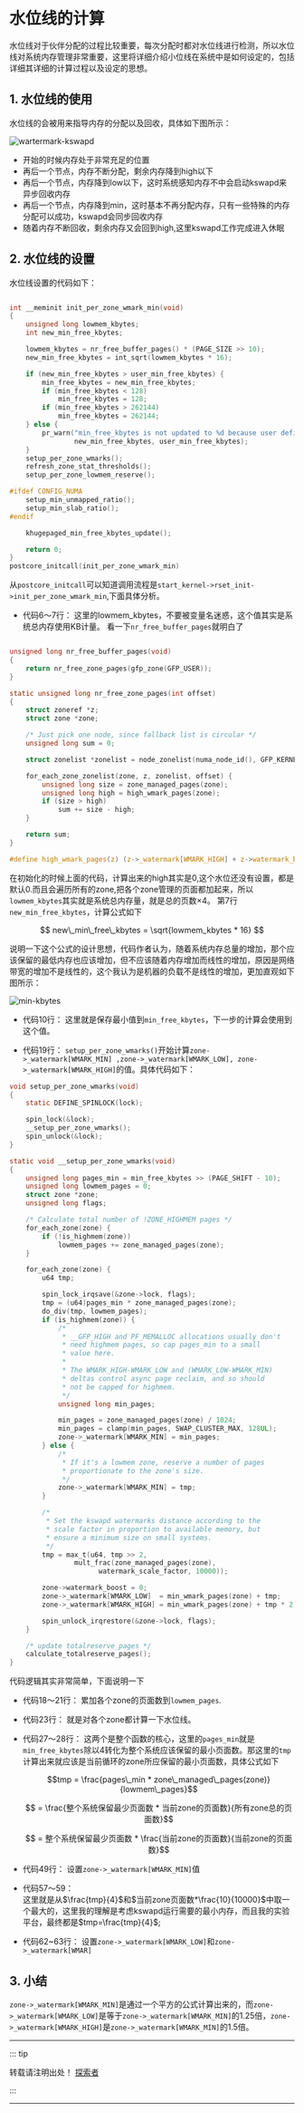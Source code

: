 # 水位线的计算

水位线对于伙伴分配的过程比较重要，每次分配时都对水位线进行检测，所以水位线对系统内存管理非常重要，这里将详细介绍小位线在系统中是如何设定的，包括详细其详细的计算过程以及设定的思想。

## 1. 水位线的使用

水位线的会被用来指导内存的分配以及回收，具体如下图所示：

![wartermark-kswapd](./wartmark-kswapd.png)

- 开始的时候内存处于非常充足的位置
- 再后一个节点，内存不断分配，剩余内存降到high以下
- 再后一个节点，内存降到low以下，这时系统感知内存不中会启动kswapd来异步回收内存
- 再后一个节点，内存降到min，这时基本不再分配内存，只有一些特殊的内存分配可以成功，kswapd会同步回收内存
- 随着内存不断回收，剩余内存又会回到high,这里kswapd工作完成进入休眠

## 2. 水位线的设置

水位线设置的代码如下：

```c {.line-numbers}

int __meminit init_per_zone_wmark_min(void)
{
	unsigned long lowmem_kbytes;
	int new_min_free_kbytes;

	lowmem_kbytes = nr_free_buffer_pages() * (PAGE_SIZE >> 10);
	new_min_free_kbytes = int_sqrt(lowmem_kbytes * 16);

	if (new_min_free_kbytes > user_min_free_kbytes) {
		min_free_kbytes = new_min_free_kbytes;
		if (min_free_kbytes < 128)
			min_free_kbytes = 128;
		if (min_free_kbytes > 262144)
			min_free_kbytes = 262144;
	} else {
		pr_warn("min_free_kbytes is not updated to %d because user defined value %d is preferred\n",
				new_min_free_kbytes, user_min_free_kbytes);
	}
	setup_per_zone_wmarks();
	refresh_zone_stat_thresholds();
	setup_per_zone_lowmem_reserve();

#ifdef CONFIG_NUMA
	setup_min_unmapped_ratio();
	setup_min_slab_ratio();
#endif

	khugepaged_min_free_kbytes_update();

	return 0;
}
postcore_initcall(init_per_zone_wmark_min)

```

从`postcore_initcall`可以知道调用流程是`start_kernel->rset_init->init_per_zone_wmark_min`,下面具体分析。

- 代码6～7行：
这里的lowmem_kbytes，不要被变量名迷惑，这个值其实是系统总内存使用KB计量。
看一下`nr_free_buffer_pages`就明白了

```c {.line-numbers}

unsigned long nr_free_buffer_pages(void)
{
	return nr_free_zone_pages(gfp_zone(GFP_USER));
}

static unsigned long nr_free_zone_pages(int offset)
{
	struct zoneref *z;
	struct zone *zone;

	/* Just pick one node, since fallback list is circular */
	unsigned long sum = 0;

	struct zonelist *zonelist = node_zonelist(numa_node_id(), GFP_KERNEL);

	for_each_zone_zonelist(zone, z, zonelist, offset) {
		unsigned long size = zone_managed_pages(zone);
		unsigned long high = high_wmark_pages(zone);
		if (size > high)
			sum += size - high;
	}

	return sum;
}

#define high_wmark_pages(z) (z->_watermark[WMARK_HIGH] + z->watermark_boost)


```
在初始化的时候上面的代码，计算出来的high其实是0,这个水位还没有设置，都是默认0.而且会遍历所有的zone,把各个zone管理的页面都加起来，所以`lowmem_kbytes`其实就是系统总内存量，就是总的页数×4。
第7行`new_min_free_kbytes`，计算公式如下

$$
new\_min\_free\_kbytes = \sqrt{lowmem_kbytes * 16}
$$

说明一下这个公式的设计思想，代码作者认为，随着系统内存总量的增加，那个应该保留的最低内存也应该增加，但不应该随着内存增加而线性的增加，原因是网络带宽的增加不是线性的，这个我认为是机器的负载不是线性的增加，更加直观如下图所示：

![min-kbytes](./min-kbytes.png)


- 代码10行：
这里就是保存最小值到`min_free_kbytes`，下一步的计算会使用到这个值。

- 代码19行：
`setup_per_zone_wmarks()`开始计算`zone->_watermark[WMARK_MIN] ,zone->_watermark[WMARK_LOW], zone->_watermark[WMARK_HIGH]`的值。具体代码如下：

```c {.line-numbers}
void setup_per_zone_wmarks(void)
{
	static DEFINE_SPINLOCK(lock);

	spin_lock(&lock);
	__setup_per_zone_wmarks();
	spin_unlock(&lock);
}

static void __setup_per_zone_wmarks(void)
{
	unsigned long pages_min = min_free_kbytes >> (PAGE_SHIFT - 10);
	unsigned long lowmem_pages = 0;
	struct zone *zone;
	unsigned long flags;

	/* Calculate total number of !ZONE_HIGHMEM pages */
	for_each_zone(zone) {
		if (!is_highmem(zone))
			lowmem_pages += zone_managed_pages(zone);
	}

	for_each_zone(zone) {
		u64 tmp;

		spin_lock_irqsave(&zone->lock, flags);
		tmp = (u64)pages_min * zone_managed_pages(zone);
		do_div(tmp, lowmem_pages);
		if (is_highmem(zone)) {
			/*
			 * __GFP_HIGH and PF_MEMALLOC allocations usually don't
			 * need highmem pages, so cap pages_min to a small
			 * value here.
			 *
			 * The WMARK_HIGH-WMARK_LOW and (WMARK_LOW-WMARK_MIN)
			 * deltas control async page reclaim, and so should
			 * not be capped for highmem.
			 */
			unsigned long min_pages;

			min_pages = zone_managed_pages(zone) / 1024;
			min_pages = clamp(min_pages, SWAP_CLUSTER_MAX, 128UL);
			zone->_watermark[WMARK_MIN] = min_pages;
		} else {
			/*
			 * If it's a lowmem zone, reserve a number of pages
			 * proportionate to the zone's size.
			 */
			zone->_watermark[WMARK_MIN] = tmp;
		}

		/*
		 * Set the kswapd watermarks distance according to the
		 * scale factor in proportion to available memory, but
		 * ensure a minimum size on small systems.
		 */
		tmp = max_t(u64, tmp >> 2,
			    mult_frac(zone_managed_pages(zone),
				      watermark_scale_factor, 10000));

		zone->watermark_boost = 0;
		zone->_watermark[WMARK_LOW]  = min_wmark_pages(zone) + tmp;
		zone->_watermark[WMARK_HIGH] = min_wmark_pages(zone) + tmp * 2;

		spin_unlock_irqrestore(&zone->lock, flags);
	}

	/* update totalreserve_pages */
	calculate_totalreserve_pages();
}


```

代码逻辑其实非常简单，下面说明一下
- 代码18～21行：
  累加各个zone的页面数到`lowmem_pages`.
- 代码23行：
  就是对各个zone都计算一下水位线。
- 代码27～28行：
  这两个是整个函数的核心，这里的`pages_min`就是`min_free_kbytes`除以4转化为整个系统应该保留的最小页面数。那这里的`tmp`计算出来就应该是当前循环的zone所应保留的最小页面数，具体公式如下

  $$tmp = \frac{pages\_min * zone\_managed\_pages(zone)}{lowmem\_pages}$$

  $$ = \frac{整个系统保留最少页面数 * 当前zone的页面数}{所有zone总的页面数}$$

  $$ = 整个系统保留最少页面数 * \frac{当前zone的页面数}{当前zone的页面数}$$

- 代码49行：
  设置`zone->_watermark[WMARK_MIN]`值

- 代码57～59：	
  这里就是从$\frac{tmp}{4}$和$当前zone页面数*\frac{10}{10000}$中取一个最大的，这里我的理解是考虑kswapd运行需要的最小内存，而且我的实验平台，最终都是$tmp=\frac{tmp}{4}$;

- 代码62~63行：
  设置`zone->_watermark[WMARK_LOW]`和`zone->_watermark[WMAR]`

## 3. 小结

  `zone->_watermark[WMARK_MIN]`是通过一个平方的公式计算出来的，而`zone->_watermark[WMARK_LOW]`是等于`zone->_watermark[WMARK_MIN]`的1.25倍，`zone->_watermark[WMARK_HIGH]`是`zone->_watermark[WMARK_MIN]`的1.5倍。

---
::: tip  

转载请注明出处！ [探索者](http://www.tsz.wiki)

:::

---
<Vssue :title="$title"/>
